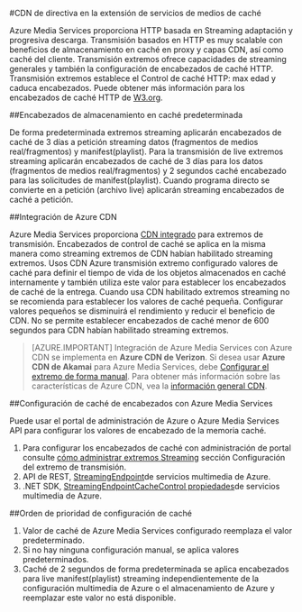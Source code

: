 <properties
    pageTitle="CDN de directiva en la extensión de servicios de medios de caché"
    description="Este tema ofrece una descripción general de una CDN directiva de extensión de servicios de medios de caché."
    services="media-services,cdn"
    documentationCenter=".NET"
    authors="juliako"
    manager="erikre"
    editor=""/>

<tags
    ms.service="media-services"
    ms.workload="tbd"
    ms.tgt_pltfrm="na"
    ms.devlang="na"
    ms.topic="article"
    ms.date="09/19/2016"
    ms.author="juliako"/>
 
#<a name="cdn-caching-policy-in-media-services-extension"></a>CDN de directiva en la extensión de servicios de medios de caché

Azure Media Services proporciona HTTP basada en Streaming adaptación y progresiva descarga. Transmisión basados en HTTP es muy scalable con beneficios de almacenamiento en caché en proxy y capas CDN, así como caché del cliente. Transmisión extremos ofrece capacidades de streaming generales y también la configuración de encabezados de caché HTTP. Transmisión extremos establece el Control de caché HTTP: max edad y caduca encabezados. Puede obtener más información para los encabezados de caché HTTP de [W3.org](http://www.w3.org/Protocols/rfc2616/rfc2616-sec13.html).

##<a name="default-caching-headers"></a>Encabezados de almacenamiento en caché predeterminada

De forma predeterminada extremos streaming aplicarán encabezados de caché de 3 días a petición streaming datos (fragmentos de medios real/fragmentos) y manifest(playlist). Para la transmisión de live extremos streaming aplicarán encabezados de caché de 3 días para los datos (fragmentos de medios real/fragmentos) y 2 segundos caché encabezado para las solicitudes de manifest(playlist). Cuando programa directo se convierte en a petición (archivo live) aplicarán streaming encabezados de caché a petición.

##<a name="azure-cdn-integration"></a>Integración de Azure CDN

Azure Media Services proporciona [CDN integrado](https://azure.microsoft.com/updates/azure-media-services-now-fully-integrated-with-azure-cdn/) para extremos de transmisión. Encabezados de control de caché se aplica en la misma manera como streaming extremos de CDN habían habilitado streaming extremos. Usos CDN Azure transmisión extremo configurado valores de caché para definir el tiempo de vida de los objetos almacenados en caché internamente y también utiliza este valor para establecer los encabezados de caché de la entrega. Cuando usa CDN habilitado extremos streaming no se recomienda para establecer los valores de caché pequeña. Configurar valores pequeños se disminuirá el rendimiento y reducir el beneficio de CDN. No se permite establecer encabezados de caché menor de 600 segundos para CDN habían habilitado streaming extremos.

>[AZURE.IMPORTANT] Integración de Azure Media Services con Azure CDN se implementa en **Azure CDN de Verizon**.  Si desea usar **Azure CDN de Akamai** para Azure Media Services, debe [Configurar el extremo de forma manual](cdn-create-new-endpoint.md).  Para obtener más información sobre las características de Azure CDN, vea la [información general CDN](cdn-overview.md).

##<a name="configuring-cache-headers-with-azure-media-services"></a>Configuración de caché de encabezados con Azure Media Services

Puede usar el portal de administración de Azure o Azure Media Services API para configurar los valores de encabezado de la memoria caché.

1. Para configurar los encabezados de caché con administración de portal consulte [cómo administrar extremos Streaming](../media-services/media-services-portal-manage-streaming-endpoints.md) sección Configuración del extremo de transmisión.
2. API de REST, [StreamingEndpoint](https://msdn.microsoft.com/library/azure/dn783468.aspx#StreamingEndpointCacheControl)de servicios multimedia de Azure.
3. .NET SDK, [StreamingEndpointCacheControl propiedades](http://go.microsoft.com/fwlink/?LinkId=615302)de servicios multimedia de Azure.

##<a name="cache-configuration-precedence-order"></a>Orden de prioridad de configuración de caché

1. Valor de caché de Azure Media Services configurado reemplaza el valor predeterminado.
2. Si no hay ninguna configuración manual, se aplica valores predeterminados.
3. Caché de 2 segundos de forma predeterminada se aplica encabezados para live manifest(playlist) streaming independientemente de la configuración multimedia de Azure o el almacenamiento de Azure y reemplazar este valor no está disponible.
